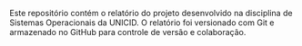 Este repositório contém o relatório do projeto desenvolvido na disciplina de Sistemas Operacionais da UNICID.
O relatório foi versionado com Git e armazenado no GitHub para controle de versão e colaboração.

